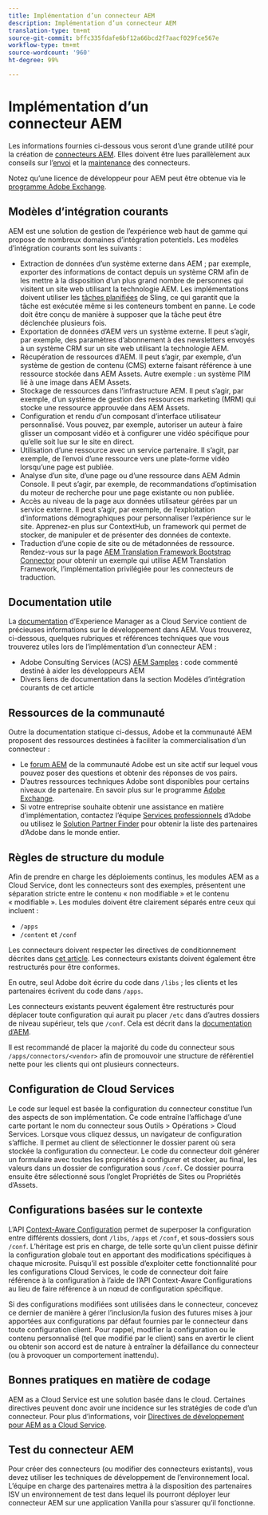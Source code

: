 ```yaml
---
title: Implémentation d’un connecteur AEM
description: Implémentation d’un connecteur AEM
translation-type: tm+mt
source-git-commit: bffc335fdafe6bf12a66bcd2f7aacf029fce567e
workflow-type: tm+mt
source-wordcount: '960'
ht-degree: 99%

---
```



Implémentation d’un connecteur AEM
=============================

Les informations fournies ci-dessous vous seront d’une grande utilité pour la création de [connecteurs AEM](https://www.adobe.io/apis/experiencecloud/aem/aemconnectors.html). Elles doivent être lues parallèlement aux conseils sur l’[envoi](submit.md) et la [maintenance](maintain.md) des connecteurs.

Notez qu’une licence de développeur pour AEM peut être obtenue via le [programme Adobe Exchange](https://partners.adobe.com/exchangeprogram/experiencecloud).

Modèles d’intégration courants
---------------------------

AEM est une solution de gestion de l’expérience web haut de gamme qui propose de nombreux domaines d’intégration potentiels. Les modèles d’intégration courants sont les suivants :

* Extraction de données d’un système externe dans AEM ; par exemple, exporter des informations de contact depuis un système CRM afin de les mettre à la disposition d’un plus grand nombre de personnes qui visitent un site web utilisant la technologie AEM. Les implémentations doivent utiliser les [tâches planifiées](https://sling.apache.org/documentation/bundles/apache-sling-eventing-and-job-handling.html#scheduled-jobs) de Sling, ce qui garantit que la tâche est exécutée même si les conteneurs tombent en panne. Le code doit être conçu de manière à supposer que la tâche peut être déclenchée plusieurs fois.
* Exportation de données d’AEM vers un système externe. Il peut s’agir, par exemple, des paramètres d’abonnement à des newsletters envoyés à un système CRM sur un site web utilisant la technologie AEM.
* Récupération de ressources d’AEM. Il peut s’agir, par exemple, d’un système de gestion de contenu (CMS) externe faisant référence à une ressource stockée dans AEM Assets. Autre exemple : un système PIM lié à une image dans AEM Assets.
* Stockage de ressources dans l’infrastructure AEM. Il peut s’agir, par exemple, d’un système de gestion des ressources marketing (MRM) qui stocke une ressource approuvée dans AEM Assets.
* Configuration et rendu d’un composant d’interface utilisateur personnalisé. Vous pouvez, par exemple, autoriser un auteur à faire glisser un composant vidéo et à configurer une vidéo spécifique pour qu’elle soit lue sur le site en direct.
* Utilisation d’une ressource avec un service partenaire. Il s’agit, par exemple, de l’envoi d’une ressource vers une plate-forme vidéo lorsqu’une page est publiée.
* Analyse d’un site, d’une page ou d’une ressource dans AEM Admin Console. Il peut s’agir, par exemple, de recommandations d’optimisation du moteur de recherche pour une page existante ou non publiée.
* Accès au niveau de la page aux données utilisateur gérées par un service externe. Il peut s’agir, par exemple, de l’exploitation d’informations démographiques pour personnaliser l’expérience sur le site. Apprenez-en plus sur ContextHub, un framework qui permet de stocker, de manipuler et de présenter des données de contexte.
* Traduction d’une copie de site ou de métadonnées de ressource. Rendez-vous sur la page [AEM Translation Framework Bootstrap Connector](https://github.com/Adobe-Marketing-Cloud/aem-translation-framework-bootstrap-connector) pour obtenir un exemple qui utilise AEM Translation Framework, l’implémentation privilégiée pour les connecteurs de traduction.


Documentation utile
--------------------

La [documentation](../overview/introduction.md) d’Experience Manager as a Cloud Service contient de précieuses informations sur le développement dans AEM. Vous trouverez, ci-dessous, quelques rubriques et références techniques que vous trouverez utiles lors de l’implémentation d’un connecteur AEM :

* Adobe Consulting Services (ACS) [AEM Samples](http://adobe-consulting-services.github.io/acs-aem-samples/) : code commenté destiné à aider les développeurs AEM
* Divers liens de documentation dans la section Modèles d’intégration courants de cet article

Ressources de la communauté
--------------------

Outre la documentation statique ci-dessus, Adobe et la communauté AEM proposent des ressources destinées à faciliter la commercialisation d’un connecteur :

* Le [forum AEM](http://help-forums.adobe.com/content/adobeforums/en/experience-manager-forum/adobe-experience-manager.html) de la communauté Adobe est un site actif sur lequel vous pouvez poser des questions et obtenir des réponses de vos pairs.
* D’autres ressources techniques Adobe sont disponibles pour certains niveaux de partenaire. En savoir plus sur le programme [Adobe Exchange](https://partners.adobe.com/exchangeprogram/experiencecloud).
* Si votre entreprise souhaite obtenir une assistance en matière d’implémentation, contactez l’équipe [Services professionnels](http://www.adobe.com/fr/marketing-cloud/service-support/professional-consulting-training.html) d’Adobe ou utilisez le [Solution Partner Finder](https://solutionpartners.adobe.com/home/partnerFinder.html) pour obtenir la liste des partenaires d’Adobe dans le monde entier.

Règles de structure du module
-----------------------

Afin de prendre en charge les déploiements continus, les modules AEM as a Cloud Service, dont les connecteurs sont des exemples, présentent une séparation stricte entre le contenu « non modifiable » et le contenu « modifiable ». Les modules doivent être clairement séparés entre ceux qui incluent :

* `/apps`
* `/content` et `/conf`

Les connecteurs doivent respecter les directives de conditionnement décrites dans [cet article](/help/implementing/developing/introduction/aem-project-content-package-structure.md). Les connecteurs existants doivent également être restructurés pour être conformes.

En outre, seul Adobe doit écrire du code dans `/libs` ; les clients et les partenaires écrivent du code dans `/apps`.

Les connecteurs existants peuvent également être restructurés pour déplacer toute configuration qui aurait pu placer `/etc` dans d’autres dossiers de niveau supérieur, tels que `/conf`. Cela est décrit dans la [documentation d’AEM](https://helpx.adobe.com/fr/experience-manager/6-5/sites/deploying/using/repository-restructuring.html).

Il est recommandé de placer la majorité du code du connecteur sous `/apps/connectors/<vendor>` afin de promouvoir une structure de référentiel nette pour les clients qui ont plusieurs connecteurs.

Configuration de Cloud Services
-----------------------------

Le code sur lequel est basée la configuration du connecteur constitue l’un des aspects de son implémentation. Ce code entraîne l’affichage d’une carte portant le nom du connecteur sous Outils > Opérations > Cloud Services. Lorsque vous cliquez dessus, un navigateur de configuration s’affiche. Il permet au client de sélectionner le dossier parent où sera stockée la configuration du connecteur. Le code du connecteur doit générer un formulaire avec toutes les propriétés à configurer et stocker, au final, les valeurs dans un dossier de configuration sous `/conf`. Ce dossier pourra ensuite être sélectionné sous l’onglet Propriétés de Sites ou Propriétés d’Assets.


Configurations basées sur le contexte
-----------------------------

L’API [Context-Aware Configuration](https://sling.apache.org/documentation/bundles/context-aware-configuration/context-aware-configuration.html) permet de superposer la configuration entre différents dossiers, dont `/libs`, `/apps` et `/conf`, et sous-dossiers sous `/conf`. L’héritage est pris en charge, de telle sorte qu’un client puisse définir la configuration globale tout en apportant des modifications spécifiques à chaque microsite. Puisqu’il est possible d’exploiter cette fonctionnalité pour les configurations Cloud Services, le code de connecteur doit faire référence à la configuration à l’aide de l’API Context-Aware Configurations au lieu de faire référence à un nœud de configuration spécifique.

Si des configurations modifiées sont utilisées dans le connecteur, concevez ce dernier de manière à gérer l’inclusion/la fusion des futures mises à jour apportées aux configurations par défaut fournies par le connecteur dans toute configuration client. Pour rappel, modifier la configuration ou le contenu personnalisé (tel que modifié par le client) sans en avertir le client ou obtenir son accord est de nature à entraîner la défaillance du connecteur (ou à provoquer un comportement inattendu).

Bonnes pratiques en matière de codage
----------------------

AEM as a Cloud Service est une solution basée dans le cloud. Certaines directives peuvent donc avoir une incidence sur les stratégies de code d’un connecteur. Pour plus d’informations, voir [Directives de développement pour AEM as a Cloud Service](/help/implementing/developing/introduction/development-guidelines.md).

Test du connecteur AEM
-------------------------

Pour créer des connecteurs (ou modifier des connecteurs existants), vous devez utiliser les techniques de développement de l’environnement local. L’équipe en charge des partenaires mettra à la disposition des partenaires ISV un environnement de test dans lequel ils pourront déployer leur connecteur AEM sur une application Vanilla pour s’assurer qu’il fonctionne.
